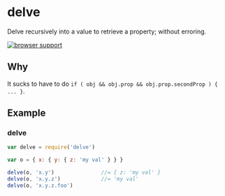 # delve
Delve recursively into a value to retrieve a property; without erroring.

[![browser support](https://ci.testling.com/hughfdjackson/delve.png)](http://ci.testling.com/hughfdjackson/delve)

## Why
It sucks to have to do `if ( obj && obj.prop && obj.prop.secondProp ) { ... }`.

## Example

### delve

```javascript
var delve = require('delve')

var o = { x: { y: { z: 'my val' } } }

delve(o, 'x.y')               //= { z: 'my val' }
delve(o, 'x.y.z')             //= 'my val'
delve(o, 'x.y.z.foo')       